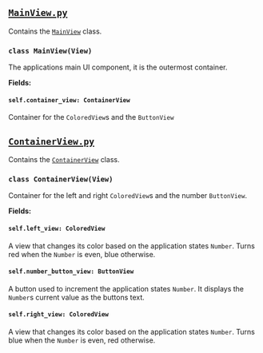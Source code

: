 ## [`MainView.py`](./MainView.py)

Contains the [`MainView`](#class-mainviewview) class.

### `class MainView(View)`

The applications main UI component, it is the outermost container.

**Fields:**

#### `self.container_view: ContainerView`

Container for the `ColoredView`s and the `ButtonView`

## [`ContainerView.py`](./ContainerView.py)

Contains the [`ContainerView`](#class-containerviewview) class.

### `class ContainerView(View)`

Container for the left and right `ColoredView`s and the number `ButtonView`.

**Fields:**

#### `self.left_view: ColoredView`

A view that changes its color based on the application states `Number`.
Turns red when the `Number` is even, blue otherwise.

#### `self.number_button_view: ButtonView`

A button used to increment the application states `Number`. It displays the `Number`s current value as the buttons text.

#### `self.right_view: ColoredView`

A view that changes its color based on the application states `Number`.
Turns blue when the `Number` is even, red otherwise.